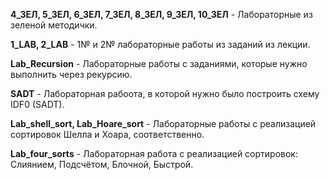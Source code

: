 **4_ЗЕЛ, 5_ЗЕЛ, 6_ЗЕЛ, 7_ЗЕЛ, 8_ЗЕЛ, 9_ЗЕЛ, 10_ЗЕЛ** - Лабораторные из зеленой методички.

**1_LAB, 2_LAB** - 1№ и 2№ лабораторные работы из заданий из лекции.

**Lab_Recursion** - Лабораторные работы с заданиями, которые нужно выполнить через рекурсию.

**SADT** - Лабораторная рабоота, в которой нужно было построить схему IDF0 (SADT).

**Lab_shell_sort, Lab_Hoare_sort** - Лабораторные работы с реализацией сортировок Шелла и Хоара, соответственно.

**Lab_four_sorts** - Лабораторная работа с реализацией сортировок: Слиянием, Подсчётом, Блочной, Быстрой.
